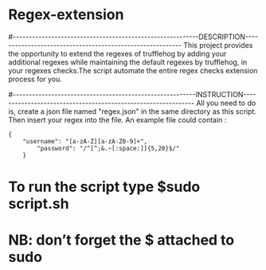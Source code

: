 # Regex-extension

#----------------------------------------------------------DESCRIPTION----------------------------------------------------------
         This project provides the opportunity to extend the regexes of trufflehog by adding your additional regexes while maintaining the default regexes by trufflehog, in  your regexes checks.The script automate the entire regex checks extension process for you. 

#---------------------------------------------------------INSTRUCTION--------------------------------------------------------------
         All you need to do is, create a json file named "regex.json" in the
 same directory as this script. Then insert your regex into the file. 
 An example file could contain :

	{
	    "username": "[a-zA-Z][a-zA-Z0-9]+",
			"password": "/^[^;&.~[:space:]]{5,20}$/"
		}

# To run the script type $sudo script.sh
# NB: don’t forget the $ attached to sudo
